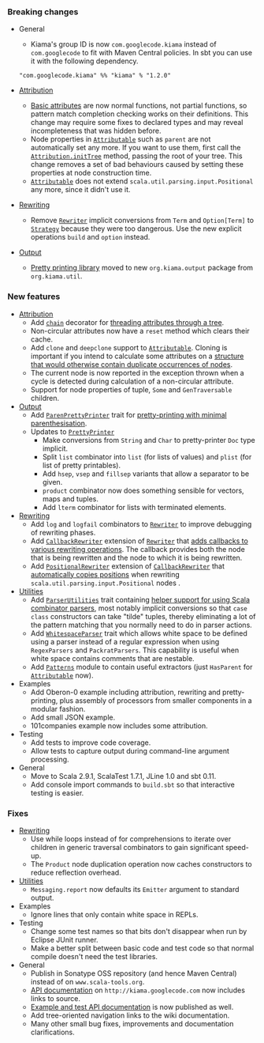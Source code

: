 ### Breaking changes
* General
    * Kiama's group ID is now `com.googlecode.kiama` instead of `com.googlecode` to fit with Maven Central policies. In sbt you can use it with the following dependency.

    `"com.googlecode.kiama" %% "kiama" % "1.2.0"`

* [Attribution](http://wiki.kiama.googlecode.com/hg/doc/1.2.0/api/index.html#org.kiama.attribution.package)
    * [Basic attributes](http://wiki.kiama.googlecode.com/hg/doc/1.2.0/api/index.html#org.kiama.attribution.Attribution$$CachedAttribute) are now normal functions, not partial functions, so pattern match completion checking works on their definitions. This change may require some fixes to declared types and may reveal incompleteness that was hidden before.
    * Node properties in [`Attributable`](http://wiki.kiama.googlecode.com/hg/doc/1.2.0/api/index.html#org.kiama.attribution.Attributable) such as `parent` are not automatically set any more. If you want to use them, first call the [`Attribution.initTree`](http://wiki.kiama.googlecode.com/hg/doc/1.2.0/api/index.html#org.kiama.attribution.Attribution$) method, passing the root of your tree. This change removes a set of bad behaviours caused by setting these properties at node construction time.
    * [`Attributable`](http://wiki.kiama.googlecode.com/hg/doc/1.2.0/api/index.html#org.kiama.attribution.Attributable) does not extend `scala.util.parsing.input.Positional` any more, since it didn't use it.
* [Rewriting](http://wiki.kiama.googlecode.com/hg/doc/1.2.0/api/index.html#org.kiama.rewriting.package)
    * Remove [`Rewriter`](http://wiki.kiama.googlecode.com/hg/doc/1.2.0/api/index.html#org.kiama.rewriting.Rewriter$) implicit conversions from `Term` and `Option[Term]` to [`Strategy`](http://wiki.kiama.googlecode.com/hg/doc/1.2.0/api/index.html#org.kiama.rewriting.Rewriter$Strategy) because they were too dangerous. Use the new explicit operations `build` and `option` instead.
* [Output](http://wiki.kiama.googlecode.com/hg/doc/1.2.0/api/index.html#org.kiama.output.package)
    * [Pretty printing library](http://wiki.kiama.googlecode.com/hg/doc/1.2.0/api/index.html#org.kiama.output.PrettyPrinter) moved to new `org.kiama.output` package from `org.kiama.util`.
  
### New features
* [Attribution](http://wiki.kiama.googlecode.com/hg/doc/1.2.0/api/index.html#org.kiama.attribution.package)
    * Add [`chain`](http://wiki.kiama.googlecode.com/hg/doc/1.2.0/api/index.html#org.kiama.attribution.Decorators$)   decorator for [threading attributes through a tree](http://code.google.com/p/kiama/wiki/Attribution#Decorators).
    * Non-circular attributes now have a `reset` method which clears their cache.
    * Add `clone` and `deepclone` support to [`Attributable`](http://wiki.kiama.googlecode.com/hg/doc/1.2.0/api/index.html#org.kiama.attribution.Attributable). Cloning is important if you intend to calculate some attributes on a [structure that would otherwise contain duplicate occurrences of nodes](http://code.google.com/p/kiama/wiki/Rewriting#Cloning).
    * The current node is now reported in the exception thrown when a cycle is detected during calculation of a non-circular attribute.
    * Support for node properties of tuple, `Some` and `GenTraversable` children.
* [Output](http://wiki.kiama.googlecode.com/hg/doc/1.2.0/api/index.html#org.kiama.output.package)
    * Add [`ParenPrettyPrinter`](http://wiki.kiama.googlecode.com/hg/doc/1.2.0/api/index.html#org.kiama.output.ParenPrettyPrinter) trait for [pretty-printing with minimal parenthesisation](http://code.google.com/p/kiama/wiki/PrettyPrinting#Parenthesisation).
    * Updates to [`PrettyPrinter`](http://wiki.kiama.googlecode.com/hg/doc/1.2.0/api/index.html#org.kiama.output.PrettyPrinter)
        * Make conversions from `String` and `Char` to pretty-printer `Doc` type implicit.
        * Split `list` combinator into `list` (for lists of values) and `plist` (for list of pretty printables).
        * Add `hsep`, `vsep` and `fillsep` variants that allow a separator to be given.
        * `product` combinator now does something sensible for vectors, maps and tuples.
        * Add `lterm` combinator for lists with terminated elements.
* [Rewriting](http://wiki.kiama.googlecode.com/hg/doc/1.2.0/api/index.html#org.kiama.rewriting.package)
    * Add `log` and `logfail` combinators to [`Rewriter`](http://wiki.kiama.googlecode.com/hg/doc/1.2.0/api/index.html#org.kiama.rewriting.Rewriter$) to improve debugging of rewriting phases.
    * Add [`CallbackRewriter`](http://wiki.kiama.googlecode.com/hg/doc/1.2.0/api/index.html#org.kiama.rewriting.CallbackRewriter) extension of [`Rewriter`](http://wiki.kiama.googlecode.com/hg/doc/1.2.0/api/index.html#org.kiama.rewriting.Rewriter$) that [adds callbacks to various rewriting operations](http://code.google.com/p/kiama/wiki/Rewriting#Callbacks). The callback provides both the node that is being rewritten and the node to which it is being rewritten.
    * Add [`PositionalRewriter`](http://wiki.kiama.googlecode.com/hg/doc/1.2.0/api/index.html#org.kiama.rewriting.PositionalRewriter$) extension of [`CallbackRewriter`](http://wiki.kiama.googlecode.com/hg/doc/1.2.0/api/index.html#org.kiama.rewriting.CallbackRewriter) that [automatically copies positions](http://code.google.com/p/kiama/wiki/Rewriting#Callbacks) when rewriting `scala.util.parsing.input.Positional` nodes .
* [Utilities](http://wiki.kiama.googlecode.com/hg/doc/1.2.0/api/index.html#org.kiama.util.package)
    * Add [`ParserUtilities`](http://wiki.kiama.googlecode.com/hg/doc/1.2.0/api/index.html#org.kiama.util.ParserUtilities) trait containing [helper support for using Scala combinator parsers](http://code.google.com/p/kiama/wiki/ParserCombs#ParserUtilities), most notably implicit conversions so that `case` `class` constructors can take "tilde" tuples, thereby eliminating a lot of the pattern matching that you normally need to do in parser actions.
    * Add [`WhitespaceParser`](http://wiki.kiama.googlecode.com/hg/doc/1.2.0/api/index.html#org.kiama.util.WhitespaceParser) trait which allows white space to be defined using a parser instead of a regular expression when using `RegexParsers` and `PackratParsers`. This capability is useful when white space contains comments that are nestable.
    * Add [`Patterns`](http://wiki.kiama.googlecode.com/hg/doc/1.2.0/api/index.html#org.kiama.util.Patterns$) module to contain useful extractors (just `HasParent` for [`Attributable`](http://wiki.kiama.googlecode.com/hg/doc/1.2.0/api/index.html#org.kiama.attribution.Attributable) now).
* Examples
    * Add Oberon-0 example including attribution, rewriting and pretty-printing, plus assembly of processors from smaller components in a modular fashion.
    * Add small JSON example.
    * 101companies example now includes some attribution.
* Testing
    * Add tests to improve code coverage.
    * Allow tests to capture output during command-line argument processing.
* General
    * Move to Scala 2.9.1, ScalaTest 1.7.1, JLine 1.0 and sbt 0.11.
    * Add console import commands to `build.sbt` so that interactive testing is easier.

### Fixes
* [Rewriting](http://wiki.kiama.googlecode.com/hg/doc/1.2.0/api/index.html#org.kiama.rewriting.package)
    * Use while loops instead of for comprehensions to iterate over children in generic traversal combinators to gain significant speed-up.
    * The `Product` node duplication operation now caches constructors to reduce reflection overhead.
* [Utilities](http://wiki.kiama.googlecode.com/hg/doc/1.2.0/api/index.html#org.kiama.util.package)
    * `Messaging.report` now defaults its `Emitter` argument to standard output.    
* Examples
    * Ignore lines that only contain white space in REPLs.
* Testing
    * Change some test names so that bits don't disappear when run by Eclipse JUnit runner.
    * Make a better split between basic code and test code so that normal compile doesn't need the test libraries.
* General
    * Publish in Sonatype OSS repository (and hence Maven Central) instead of on `www.scala-tools.org`.
    * [API documentation](http://wiki.kiama.googlecode.com/hg/doc/1.2.0/api/index.html) on `http://kiama.googlecode.com` now includes links to source.
    * [Example and test API documentation](http://wiki.kiama.googlecode.com/hg/doc/1.2.0/test-api/index.html) is now published as well.
    * Add tree-oriented navigation links to the wiki documentation.
    * Many other small bug fixes, improvements and documentation clarifications.

